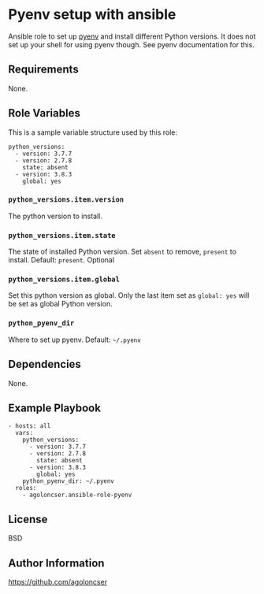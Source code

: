 # Pyenv setup with ansible

Ansible role to set up [pyenv](https://github.com/pyenv/pyenv) and install different Python versions. It does not set up your shell for using pyenv though. See pyenv documentation for this.


## Requirements

None.

## Role Variables

This is a sample variable structure used by this role:

    python_versions:
      - version: 3.7.7
      - version: 2.7.8
        state: absent
      - version: 3.8.3
        global: yes

### `python_versions.item.version`

The python version to install.

### `python_versions.item.state`

The state of installed Python version. Set `absent` to remove, `present` to install. Default: `present`. Optional

### `python_versions.item.global`

Set this python version as global. Only the last item set as `global: yes` will be set as global Python version.

### `python_pyenv_dir`

Where to set up pyenv. Default: `~/.pyenv`

## Dependencies

None.

## Example Playbook

    - hosts: all
      vars:
        python_versions:
          - version: 3.7.7
          - version: 2.7.8
            state: absent
          - version: 3.8.3
            global: yes
        python_pyenv_dir: ~/.pyenv
      roles:
        - agoloncser.ansible-role-pyenv


## License

BSD

## Author Information

https://github.com/agoloncser
